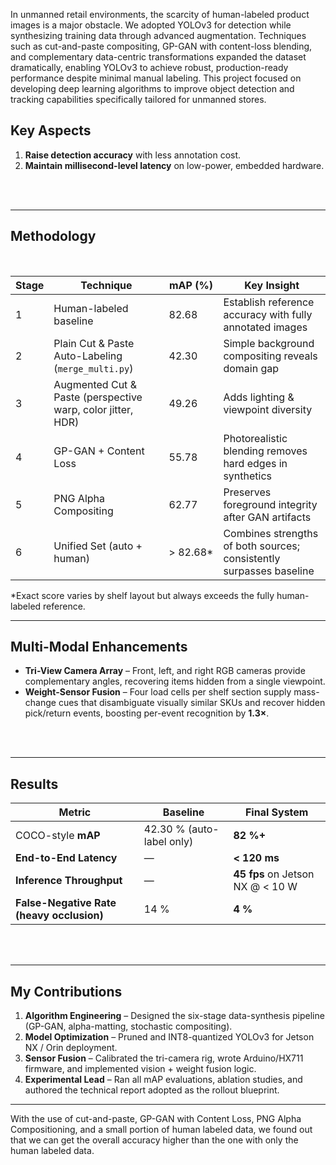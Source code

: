 
In unmanned retail environments, the scarcity of human-labeled product images is a major obstacle. We adopted YOLOv3 for detection while synthesizing training data through advanced augmentation. Techniques such as cut-and-paste compositing, GP-GAN with content-loss blending, and complementary data-centric transformations expanded the dataset dramatically, enabling YOLOv3 to achieve robust, production-ready performance despite minimal manual labeling.
This project focused on developing deep learning algorithms to improve object detection and tracking capabilities specifically tailored for unmanned stores.
<br>

## **Key Aspects**

1. **Raise detection accuracy** with less annotation cost.  
2. **Maintain millisecond-level latency** on low-power, embedded hardware.

<br><br>

---

## **Methodology**

<br>

<!-- Tailwind-styled table for augmentation stages -->
<div class="overflow-x-auto rounded-lg shadow">
  <table class="min-w-full divide-y divide-gray-200 dark:divide-gray-700">
    <!-- header -->
    <thead class="bg-slate-800 dark:bg-slate-700">
      <tr>
        <th scope="col" class="px-4 py-3 text-center text-sm font-semibold tracking-wide text-white">
          Stage
        </th>
        <th scope="col" class="px-4 py-3 text-left text-sm font-semibold tracking-wide text-white">
          Technique
        </th>
        <th scope="col" class="px-4 py-3 text-center text-sm font-semibold tracking-wide text-white">
          mAP (%)
        </th>
        <th scope="col" class="px-4 py-3 text-left text-sm font-semibold tracking-wide text-white">
          Key Insight
        </th>
      </tr>
    </thead>
    <!-- body -->
    <tbody class="divide-y divide-gray-200 dark:divide-gray-700">
      <!-- Stage 1 -->
      <tr class="odd:bg-white even:bg-gray-50 dark:odd:bg-slate-800 dark:even:bg-slate-900">
        <td class="px-4 py-2 text-center text-sm">1</td>
        <td class="px-4 py-2 text-sm">Human-labeled baseline</td>
        <td class="px-4 py-2 text-center text-sm">82.68</td>
        <td class="px-4 py-2 text-sm">
          Establish reference accuracy with fully annotated images
        </td>
      </tr>
      <!-- Stage 2 -->
      <tr class="odd:bg-white even:bg-gray-50 dark:odd:bg-slate-800 dark:even:bg-slate-900">
        <td class="px-4 py-2 text-center text-sm">2</td>
        <td class="px-4 py-2 text-sm">
          Plain Cut & Paste Auto-Labeling (<code>merge_multi.py</code>)
        </td>
        <td class="px-4 py-2 text-center text-sm">42.30</td>
        <td class="px-4 py-2 text-sm">
          Simple background compositing reveals domain gap
        </td>
      </tr>
      <!-- Stage 3 -->
      <tr class="odd:bg-white even:bg-gray-50 dark:odd:bg-slate-800 dark:even:bg-slate-900">
        <td class="px-4 py-2 text-center text-sm">3</td>
        <td class="px-4 py-2 text-sm">
          Augmented Cut & Paste (perspective warp, color jitter, HDR)
        </td>
        <td class="px-4 py-2 text-center text-sm">49.26</td>
        <td class="px-4 py-2 text-sm">
          Adds lighting & viewpoint diversity
        </td>
      </tr>
      <!-- Stage 4 -->
      <tr class="odd:bg-white even:bg-gray-50 dark:odd:bg-slate-800 dark:even:bg-slate-900">
        <td class="px-4 py-2 text-center text-sm">4</td>
        <td class="px-4 py-2 text-sm">GP-GAN + Content Loss</td>
        <td class="px-4 py-2 text-center text-sm">55.78</td>
        <td class="px-4 py-2 text-sm">
          Photorealistic blending removes hard edges in synthetics
        </td>
      </tr>
      <!-- Stage 5 -->
      <tr class="odd:bg-white even:bg-gray-50 dark:odd:bg-slate-800 dark:even:bg-slate-900">
        <td class="px-4 py-2 text-center text-sm">5</td>
        <td class="px-4 py-2 text-sm">PNG Alpha Compositing</td>
        <td class="px-4 py-2 text-center text-sm">62.77</td>
        <td class="px-4 py-2 text-sm">
          Preserves foreground integrity after GAN artifacts
        </td>
      </tr>
      <!-- Stage 6 -->
      <tr class="odd:bg-white even:bg-gray-50 dark:odd:bg-slate-800 dark:even:bg-slate-900">
        <td class="px-4 py-2 text-center text-sm">6</td>
        <td class="px-4 py-2 text-sm">Unified Set&nbsp;(auto + human)</td>
        <td class="px-4 py-2 text-center text-sm">&gt;&nbsp;82.68*</td>
        <td class="px-4 py-2 text-sm">
          Combines strengths of both sources; consistently surpasses baseline
        </td>
      </tr>
    </tbody>
  </table>
</div>

\*Exact score varies by shelf layout but always exceeds the fully human-labeled reference.

---

## **Multi-Modal Enhancements**

- **Tri-View Camera Array** – Front, left, and right RGB cameras provide complementary angles, recovering items hidden from a single viewpoint.  
- **Weight-Sensor Fusion** – Four load cells per shelf section supply mass-change cues that disambiguate visually similar SKUs and recover hidden pick/return events, boosting per-event recognition by **1.3×**.

<br><br>

---

## **Results**

| Metric | Baseline | Final System |
| ------ | -------- | ------------ |
| COCO-style **mAP** | 42.30 % (auto-label only) | **82 %+** |
| **End-to-End Latency** | — | **\< 120 ms** |
| **Inference Throughput** | — | **45 fps** on Jetson NX @ \< 10 W |
| **False-Negative Rate (heavy occlusion)** | 14 % | **4 %** |

<br><br>

---

## **My Contributions**

1. **Algorithm Engineering** – Designed the six-stage data-synthesis pipeline (GP-GAN, alpha-matting, stochastic compositing).  
2. **Model Optimization** – Pruned and INT8-quantized YOLOv3 for Jetson NX / Orin deployment.  
3. **Sensor Fusion** – Calibrated the tri-camera rig, wrote Arduino/HX711 firmware, and implemented vision + weight fusion logic.  
4. **Experimental Lead** – Ran all mAP evaluations, ablation studies, and authored the technical report adopted as the rollout blueprint.

---

With the use of cut-and-paste, GP-GAN with Content Loss, PNG Alpha Compositioning, and a small portion of human labeled data, we found out that we can get the overall accuracy higher than the one with only the human labeled data.
